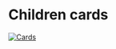 # Children cards
[![Cards](https://github.com/VasilevDenis/children_cards/actions/workflows/workflow.yaml/badge.svg)](https://github.com/VasilevDenis/children_cards/actions/workflows/workflow.yaml)
